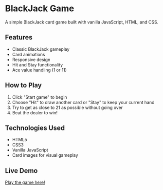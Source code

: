 # BlackJack Game

A simple BlackJack card game built with vanilla JavaScript, HTML, and CSS.

## Features

- Classic BlackJack gameplay
- Card animations
- Responsive design
- Hit and Stay functionality
- Ace value handling (1 or 11)

## How to Play

1. Click "Start game" to begin
2. Choose "Hit" to draw another card or "Stay" to keep your current hand
3. Try to get as close to 21 as possible without going over
4. Beat the dealer to win!

## Technologies Used

- HTML5
- CSS3
- Vanilla JavaScript
- Card images for visual gameplay

## Live Demo

<a href="https://pldevblackjack.netlify.app/" target="_blank" rel="noopener noreferrer">Play the game here!</a> 
